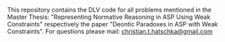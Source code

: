 This repository contains the DLV code for all problems mentioned in the Master Thesis: "Representing Normative Reasoning in ASP Using Weak Constraints" 
respectively the paper "Deontic Paradoxes in ASP with Weak Constraints".
For questions please mail: christian.t.hatschka@gmail.com

